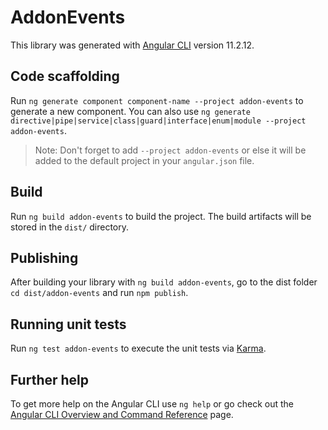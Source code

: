 # AddonEvents

This library was generated with [Angular CLI](https://github.com/angular/angular-cli) version 11.2.12.

## Code scaffolding

Run `ng generate component component-name --project addon-events` to generate a new component. You can also use `ng generate directive|pipe|service|class|guard|interface|enum|module --project addon-events`.
> Note: Don't forget to add `--project addon-events` or else it will be added to the default project in your `angular.json` file. 

## Build

Run `ng build addon-events` to build the project. The build artifacts will be stored in the `dist/` directory.

## Publishing

After building your library with `ng build addon-events`, go to the dist folder `cd dist/addon-events` and run `npm publish`.

## Running unit tests

Run `ng test addon-events` to execute the unit tests via [Karma](https://karma-runner.github.io).

## Further help

To get more help on the Angular CLI use `ng help` or go check out the [Angular CLI Overview and Command Reference](https://angular.io/cli) page.
